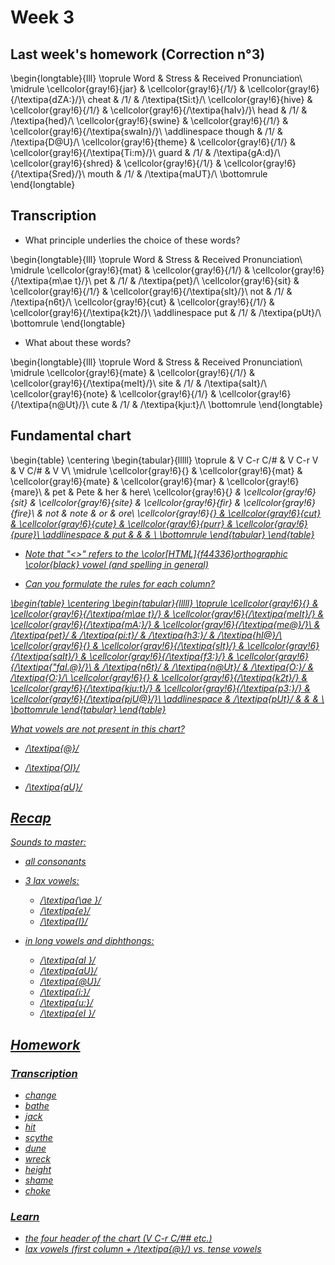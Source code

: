 # Week 3




## Last week's homework (Correction n°3)



\begin{longtable}{lll}
\toprule
Word & Stress & Received Pronunciation\\
\midrule
\cellcolor{gray!6}{jar} & \cellcolor{gray!6}{/1/} & \cellcolor{gray!6}{/\textipa{dZA:}/}\\
cheat & /1/ & /\textipa{tSi:t}/\\
\cellcolor{gray!6}{hive} & \cellcolor{gray!6}{/1/} & \cellcolor{gray!6}{/\textipa{haIv}/}\\
head & /1/ & /\textipa{hed}/\\
\cellcolor{gray!6}{swine} & \cellcolor{gray!6}{/1/} & \cellcolor{gray!6}{/\textipa{swaIn}/}\\
\addlinespace
though & /1/ & /\textipa{D@U}/\\
\cellcolor{gray!6}{theme} & \cellcolor{gray!6}{/1/} & \cellcolor{gray!6}{/\textipa{Ti:m}/}\\
guard & /1/ & /\textipa{gA:d}/\\
\cellcolor{gray!6}{shred} & \cellcolor{gray!6}{/1/} & \cellcolor{gray!6}{/\textipa{Sred}/}\\
mouth & /1/ & /\textipa{maUT}/\\
\bottomrule
\end{longtable}







## Transcription


* What principle underlies the choice of these words?








\begin{longtable}{lll}
\toprule
Word & Stress & Received Pronunciation\\
\midrule
\cellcolor{gray!6}{mat} & \cellcolor{gray!6}{/1/} & \cellcolor{gray!6}{/\textipa{m\ae t}/}\\
pet & /1/ & /\textipa{pet}/\\
\cellcolor{gray!6}{sit} & \cellcolor{gray!6}{/1/} & \cellcolor{gray!6}{/\textipa{sIt}/}\\
not & /1/ & /\textipa{n6t}/\\
\cellcolor{gray!6}{cut} & \cellcolor{gray!6}{/1/} & \cellcolor{gray!6}{/\textipa{k2t}/}\\
\addlinespace
put & /1/ & /\textipa{pUt}/\\
\bottomrule
\end{longtable}

* What about these words?


\begin{longtable}{lll}
\toprule
Word & Stress & Received Pronunciation\\
\midrule
\cellcolor{gray!6}{mate} & \cellcolor{gray!6}{/1/} & \cellcolor{gray!6}{/\textipa{meIt}/}\\
site & /1/ & /\textipa{saIt}/\\
\cellcolor{gray!6}{note} & \cellcolor{gray!6}{/1/} & \cellcolor{gray!6}{/\textipa{n@Ut}/}\\
cute & /1/ & /\textipa{kju:t}/\\
\bottomrule
\end{longtable}




## Fundamental chart




\begin{table}
\centering
\begin{tabular}{lllll}
\toprule
 & V C-r C/\# & V C-r V & V <r> C/\# & V <r> V\\
\midrule
\cellcolor{gray!6}{<a>} & \cellcolor{gray!6}{mat} & \cellcolor{gray!6}{mate} & \cellcolor{gray!6}{mar} & \cellcolor{gray!6}{mare}\\
<e> & pet & Pete & her & here\\
\cellcolor{gray!6}{<i>} & \cellcolor{gray!6}{sit} & \cellcolor{gray!6}{site} & \cellcolor{gray!6}{fir} & \cellcolor{gray!6}{fire}\\
<o> & not & note & or & ore\\
\cellcolor{gray!6}{<u>} & \cellcolor{gray!6}{cut} & \cellcolor{gray!6}{cute} & \cellcolor{gray!6}{purr} & \cellcolor{gray!6}{pure}\\
\addlinespace
<u2> & put &  &  & \\
\bottomrule
\end{tabular}
\end{table}

* Note that "<>" refers to the \color[HTML]{f44336}orthographic \color{black} vowel
  (and spelling in general)

* Can you formulate the rules for each column?




\begin{table}
\centering
\begin{tabular}{lllll}
\toprule
\cellcolor{gray!6}{<a>} & \cellcolor{gray!6}{/\textipa{m\ae t}/} & \cellcolor{gray!6}{/\textipa{meIt}/} & \cellcolor{gray!6}{/\textipa{mA:}/} & \cellcolor{gray!6}{/\textipa{me@}/}\\
<e> & /\textipa{pet}/ & /\textipa{pi:t}/ & /\textipa{h3:}/ & /\textipa{hI@}/\\
\cellcolor{gray!6}{<i>} & \cellcolor{gray!6}{/\textipa{sIt}/} & \cellcolor{gray!6}{/\textipa{saIt}/} & \cellcolor{gray!6}{/\textipa{f3:}/} & \cellcolor{gray!6}{/\textipa{"faI.@}/}\\
<o> & /\textipa{n6t}/ & /\textipa{n@Ut}/ & /\textipa{O:}/ & /\textipa{O:}/\\
\cellcolor{gray!6}{<u>} & \cellcolor{gray!6}{/\textipa{k2t}/} & \cellcolor{gray!6}{/\textipa{kju:t}/} & \cellcolor{gray!6}{/\textipa{p3:}/} & \cellcolor{gray!6}{/\textipa{pjU@}/}\\
\addlinespace
<u2> & /\textipa{pUt}/ &  &  & \\
\bottomrule
\end{tabular}
\end{table}

What vowels are not present in this chart?





* /\textipa{@}/ 
 


* /\textipa{OI}/ 

* /\textipa{aU}/ 








## Recap

Sounds to master:

* all consonants

* 3 lax vowels: 
  - /\textipa{\ae }/
  - /\textipa{e}/
  - /\textipa{I}/

* in long vowels and diphthongs: 
  - /\textipa{aI }/
  - /\textipa{aU}/
  - /\textipa{@U}/
  - /\textipa{i:}/
  - /\textipa{u:}/
  - /\textipa{eI }/




## Homework

### Transcription 

* change
* bathe
* jack
* hit
* scythe
* dune
* wreck
* height
* shame
* choke

### Learn

* the four header of the chart (V C-r C/## etc.)
* lax vowels (first column + /\textipa{@}/) vs. tense vowels

